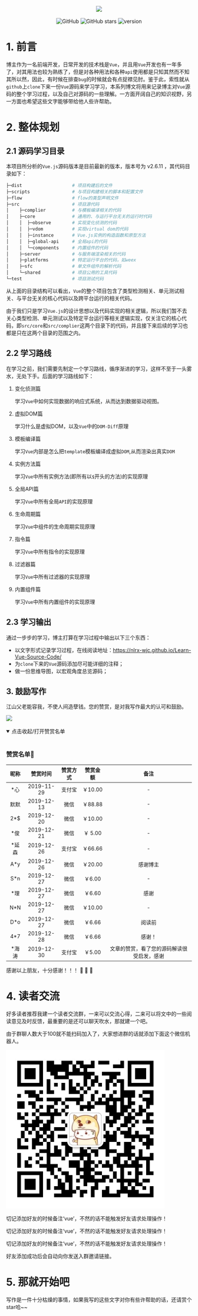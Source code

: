 <p align="center">
   <a href="https://nlrx-wjc.github.io/Learn-Vue-Source-Code/" target="_blank">
      <img src="https://ws1.sinaimg.cn/large/8afbb32dly1gaa700gs27j20hs03eaa5.jpg"/>
   </a>
</p>

<p align="center">
  <img alt="GitHub" src="https://img.shields.io/github/license/NLRX-WJC/Learn-Vue-Source-Code">
  <img alt="GitHub stars" src="https://img.shields.io/github/stars/NLRX-WJC/Learn-Vue-Source-Code">
  <img alt="version" src=https://img.shields.io/badge/version-v1.0.0-orange">
</p>

# 1. 前言

博主作为一名前端开发，日常开发的技术栈是`Vue`，并且用`Vue`开发也有一年多了，对其用法也较为熟练了，但是对各种用法和各种`api`使用都是只知其然而不知其所以然，因此，有时候在排查`bug`的时候就会有点捉襟见肘。鉴于此，索性就从`github`上`clone`下来一份`Vue`源码来学习学习，本系列博文将用来记录博主对`Vue`源码的整个学习过程，以及自己对源码的一些理解。一方面开阔自己的知识视野，另一方面也希望这些文字能够带给他人些许帮助。

# 2. 整体规划

## 2.1 源码学习目录

本项目所分析的`Vue.js`源码版本是目前最新的版本，版本号为 v2.6.11 ，其代码目录如下：

```bash
├─dist                   # 项目构建后的文件
├─scripts                # 与项目构建相关的脚本和配置文件 
├─flow                   # flow的类型声明文件
├─src                    # 项目源代码
│    ├─complier          # 与模板编译相关的代码
│    ├─core              # 通用的、与运行平台无关的运行时代码
│    │  ├─observe        # 实现变化侦测的代码
│    │  ├─vdom           # 实现virtual dom的代码
│    │  ├─instance       # Vue.js实例的构造函数和原型方法
│    │  ├─global-api     # 全局api的代码
│    │  └─components     # 内置组件的代码
│    ├─server            # 与服务端渲染相关的代码
│    ├─platforms         # 特定运行平台的代码，如weex 
│    ├─sfc               # 单文件组件的解析代码
│    └─shared            # 项目公用的工具代码
└─test                   # 项目测试代码
```

从上面的目录结构可以看出，`Vue`的整个项目包含了类型检测相关、单元测试相关、与平台无关的核心代码以及跨平台运行的相关代码。

由于我们只是学习`Vue.js`的设计思想以及代码实现的相关逻辑，所以我们暂不去关心类型检测、单元测试以及特定平台运行等相关逻辑实现，仅关注它的核心代码，即`src/core`和`src/complier`这两个目录下的代码，并且接下来后续的学习也都是只在这两个目录的范围之内。

## 2.2 学习路线

在学习之前，我们需要先制定一个学习路线，循序渐进的学习，这样不至于一头雾水，无处下手。后面的学习路线如下：

1. 变化侦测篇

   学习`Vue`中如何实现数据的响应式系统，从而达到数据驱动视图。

2. 虚拟DOM篇

   学习什么是虚拟DOM，以及`Vue`中的`DOM-Diff`原理

3. 模板编译篇

   学习`Vue`内部是怎么把`template`模板编译成虚拟`DOM`,从而渲染出真实`DOM`

4. 实例方法篇

   学习`Vue`中所有实例方法(即所有以`$`开头的方法)的实现原理

5. 全局API篇

   学习`Vue`中所有全局`API`的实现原理

6. 生命周期篇

   学习`Vue`中组件的生命周期实现原理

7. 指令篇

   学习`Vue`中所有指令的实现原理

8. 过滤器篇

   学习`Vue`中所有过滤器的实现原理

9. 内置组件篇

   学习`Vue`中所有内置组件的实现原理

## 2.3 学习输出

通过一步步的学习，博主打算在学习过程中输出以下三个东西：

- 以文字形式记录学习过程，在线阅读地址：https://nlrx-wjc.github.io/Learn-Vue-Source-Code/
- 为`clone`下来的`Vue`源码添加尽可能详细的注释；
- 做一份思维导图，以宏观角度总览源码；

## 3. 鼓励写作

江山父老能容我，不使人间造孽钱。您的赞赏，是对我写作最大的认可和鼓励。

![](./pay.png)

<details open=“open”>
 <summary>点击收起/打开赞赏名单</summary>
 <br/>

### 赞赏名单:art:
| 昵称 |  赞赏时间  | 赞赏方式 | 赞赏金额 | 备注 |
| :--: | :--------: | :------: | :------: | :--: |
| *心  | 2019-11-29 |  支付宝  | ￥10.00  |  -   |
| 默默 | 2019-12-13 |   微信   | ￥88.88  |  -   |
| 2*$  | 2019-12-20 |   微信   | ￥10.00  |  -   |
| *俊  | 2019-12-21 |   微信   | ￥ 5.00  |  -   |
| *延森 | 2019-12-26 |  支付宝  | ￥66.66  |    -     |
|  A*y  | 2019-12-26 |   微信   | ￥20.00  | 感谢博主 |
|  S*n  | 2019-12-27 |   微信   |  ￥6.00  |    -     |
| *理 | 2019-12-27 | 微信 | ￥6.60 | 感谢 |
| N*N | 2019-12-27 | 微信 | ￥10.00 | - |
| D*o | 2019-12-27 | 微信 | ￥6.66 | 阅读前 |
| 4*7 | 2019-12-28 | 微信 | ￥6.66 | 感谢！ |
| *海涛 | 2019-12-30 | 支付宝 | ￥5.00 | 文章的赞赏，看了您的源码解读很受启发，感谢 |

感谢以上朋友，十分感谢！！！ :pray: :pray: :pray:
</details>

# 4. 读者交流

好多读者推荐我建一个读者交流群，一来可以交流心得，二来可以将文中的一些阅读意见及时反馈，最重要的是还可以聊天吹水，那就建一个吧。

由于群聊人数大于100就不能扫码加入了，大家想进群的话就添加下面这个微信机器人。

![](./CommunicationGroup.jpg)

切记添加好友的时候备注‘vue’，不然的话不能触发好友请求处理操作！

切记添加好友的时候备注‘vue’，不然的话不能触发好友请求处理操作！

切记添加好友的时候备注‘vue’，不然的话不能触发好友请求处理操作！

好友添加成功后会自动向你发送入群邀请链接。

# 5. 那就开始吧

写作是一件十分枯燥的事情，如果我写的这些文字对你有些许帮助的话，还请赏个star哈~~


